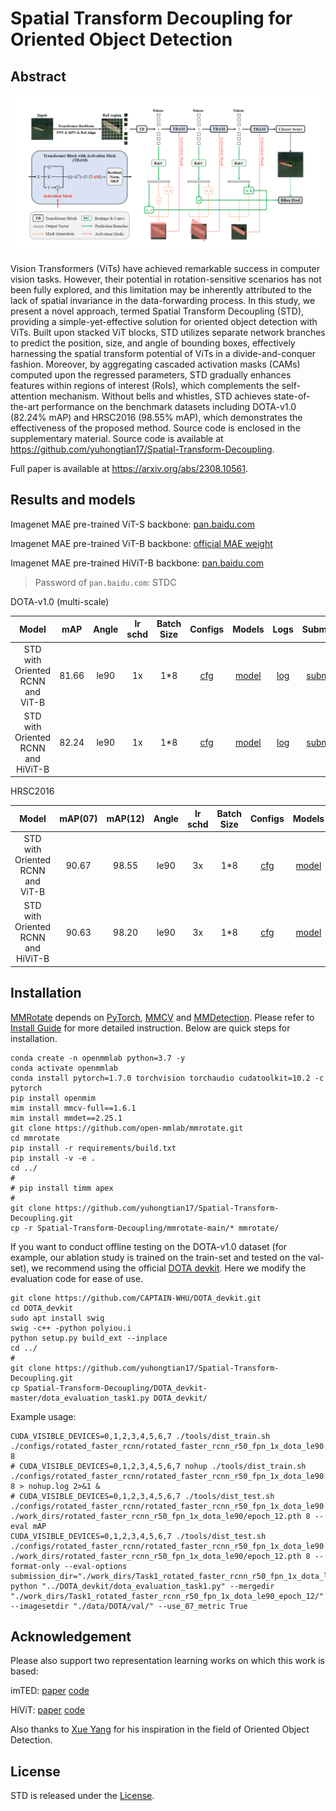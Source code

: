 # Spatial Transform Decoupling for Oriented Object Detection

## Abstract

<div align=center><img src="./figures/framework.PNG"></div>

Vision Transformers (ViTs) have achieved remarkable success in computer vision tasks. However, their potential in rotation-sensitive scenarios has not been fully explored, and this limitation may be inherently attributed to the lack of spatial invariance in the data-forwarding process. In this study, we present a novel approach, termed Spatial Transform Decoupling (STD), providing a simple-yet-effective solution for oriented object detection with ViTs. Built upon stacked ViT blocks, STD utilizes separate network branches to predict the position, size, and angle of bounding boxes, effectively harnessing the spatial transform potential of ViTs in a divide-and-conquer fashion. Moreover, by aggregating cascaded activation masks (CAMs) computed upon the regressed parameters, STD gradually enhances features within regions of interest (RoIs), which complements the self-attention mechanism. Without bells and whistles, STD achieves state-of-the-art performance on the benchmark datasets including DOTA-v1.0 (82.24\% mAP) and HRSC2016 (98.55\% mAP), which demonstrates the effectiveness of the proposed method. Source code is enclosed in the supplementary material. Source code is available at https://github.com/yuhongtian17/Spatial-Transform-Decoupling.

Full paper is available at https://arxiv.org/abs/2308.10561.

## Results and models

Imagenet MAE pre-trained ViT-S backbone: [pan.baidu.com](https://pan.baidu.com/s/19nw-Ry2pGoeHZ0lQ-XehQg)

Imagenet MAE pre-trained ViT-B backbone: [official MAE weight](https://dl.fbaipublicfiles.com/mae/pretrain/mae_pretrain_vit_base_full.pth)

Imagenet MAE pre-trained HiViT-B backbone: [pan.baidu.com](https://pan.baidu.com/s/19nw-Ry2pGoeHZ0lQ-XehQg)

> Password of `pan.baidu.com`: STDC

DOTA-v1.0 (multi-scale)

|               Model                |  mAP  | Angle | lr schd | Batch Size | Configs | Models |  Logs  | Submissions |
| :--------------------------------: | :---: | :---: | :-----: | :--------: | :-----: | :----: | :----: | :---------: |
|  STD with Oriented RCNN and ViT-B  | 81.66 | le90  |   1x    |    1\*8    | [cfg](./mmrotate-main/configs/rotated_imted/dota/vit/rotated_imted_vb1m_oriented_rcnn_vit_base_1x_dota_ms_rr_le90_stdc_xyawh321v.py) | [model](https://pan.baidu.com/s/19nw-Ry2pGoeHZ0lQ-XehQg) | [log](https://pan.baidu.com/s/19nw-Ry2pGoeHZ0lQ-XehQg) | [submission](https://pan.baidu.com/s/19nw-Ry2pGoeHZ0lQ-XehQg) |
| STD with Oriented RCNN and HiViT-B | 82.24 | le90  |   1x    |    1\*8    | [cfg](./mmrotate-main/configs/rotated_imted/dota/hivit/rotated_imted_hb1m_oriented_rcnn_hivitdet_base_1x_dota_ms_rr_le90_stdc_xyawh321v.py) | [model](https://pan.baidu.com/s/19nw-Ry2pGoeHZ0lQ-XehQg) | [log](https://pan.baidu.com/s/19nw-Ry2pGoeHZ0lQ-XehQg) | [submission](https://pan.baidu.com/s/19nw-Ry2pGoeHZ0lQ-XehQg) |

HRSC2016

|               Model                | mAP(07) | mAP(12) | Angle | lr schd | Batch Size | Configs | Models |  Logs  |
| :--------------------------------: | :-----: | :-----: | :---: | :-----: | :--------: | :-----: | :----: | :----: |
|  STD with Oriented RCNN and ViT-B  |  90.67  |  98.55  | le90  |   3x    |    1\*8    | [cfg](./mmrotate-main/configs/rotated_imted/hrsc/vit/rotated_imted_oriented_rcnn_vit_base_3x_hrsc_rr_le90_stdc_xyawh321v.py) | [model](https://pan.baidu.com/s/19nw-Ry2pGoeHZ0lQ-XehQg) | [log](https://pan.baidu.com/s/19nw-Ry2pGoeHZ0lQ-XehQg) |
| STD with Oriented RCNN and HiViT-B |  90.63  |  98.20  | le90  |   3x    |    1\*8    | [cfg](./mmrotate-main/configs/rotated_imted/hrsc/hivit/rotated_imted_oriented_rcnn_hivitdet_base_3x_hrsc_rr_le90_stdc_xyawh321v.py) | [model](https://pan.baidu.com/s/19nw-Ry2pGoeHZ0lQ-XehQg) | [log](https://pan.baidu.com/s/19nw-Ry2pGoeHZ0lQ-XehQg) |

## Installation

[MMRotate](https://github.com/open-mmlab/mmrotate) depends on [PyTorch](https://pytorch.org/), [MMCV](https://github.com/open-mmlab/mmcv) and [MMDetection](https://github.com/open-mmlab/mmdetection).
Please refer to [Install Guide](https://mmrotate.readthedocs.io/en/latest/install.html) for more detailed instruction.
Below are quick steps for installation.

```shell
conda create -n openmmlab python=3.7 -y
conda activate openmmlab
conda install pytorch=1.7.0 torchvision torchaudio cudatoolkit=10.2 -c pytorch
pip install openmim
mim install mmcv-full==1.6.1
mim install mmdet==2.25.1
git clone https://github.com/open-mmlab/mmrotate.git
cd mmrotate
pip install -r requirements/build.txt
pip install -v -e .
cd ../
# 
# pip install timm apex
# 
git clone https://github.com/yuhongtian17/Spatial-Transform-Decoupling.git
cp -r Spatial-Transform-Decoupling/mmrotate-main/* mmrotate/
```

If you want to conduct offline testing on the DOTA-v1.0 dataset (for example, our ablation study is trained on the train-set and tested on the val-set), we recommend using the official [DOTA devkit](https://github.com/CAPTAIN-WHU/DOTA_devkit). Here we modify the evaluation code for ease of use.

```shell
git clone https://github.com/CAPTAIN-WHU/DOTA_devkit.git
cd DOTA_devkit
sudo apt install swig
swig -c++ -python polyiou.i
python setup.py build_ext --inplace
cd ../
# 
git clone https://github.com/yuhongtian17/Spatial-Transform-Decoupling.git
cp Spatial-Transform-Decoupling/DOTA_devkit-master/dota_evaluation_task1.py DOTA_devkit/
```

Example usage:

```shell
CUDA_VISIBLE_DEVICES=0,1,2,3,4,5,6,7 ./tools/dist_train.sh ./configs/rotated_faster_rcnn/rotated_faster_rcnn_r50_fpn_1x_dota_le90.py 8
# CUDA_VISIBLE_DEVICES=0,1,2,3,4,5,6,7 nohup ./tools/dist_train.sh ./configs/rotated_faster_rcnn/rotated_faster_rcnn_r50_fpn_1x_dota_le90.py 8 > nohup.log 2>&1 &
# CUDA_VISIBLE_DEVICES=0,1,2,3,4,5,6,7 ./tools/dist_test.sh ./configs/rotated_faster_rcnn/rotated_faster_rcnn_r50_fpn_1x_dota_le90.py ./work_dirs/rotated_faster_rcnn_r50_fpn_1x_dota_le90/epoch_12.pth 8 --eval mAP
CUDA_VISIBLE_DEVICES=0,1,2,3,4,5,6,7 ./tools/dist_test.sh ./configs/rotated_faster_rcnn/rotated_faster_rcnn_r50_fpn_1x_dota_le90.py ./work_dirs/rotated_faster_rcnn_r50_fpn_1x_dota_le90/epoch_12.pth 8 --format-only --eval-options submission_dir="./work_dirs/Task1_rotated_faster_rcnn_r50_fpn_1x_dota_le90_epoch_12/"
python "../DOTA_devkit/dota_evaluation_task1.py" --mergedir "./work_dirs/Task1_rotated_faster_rcnn_r50_fpn_1x_dota_le90_epoch_12/" --imagesetdir "./data/DOTA/val/" --use_07_metric True
```

## Acknowledgement

Please also support two representation learning works on which this work is based:

imTED: [paper](https://arxiv.org/abs/2205.09613) [code](https://github.com/LiewFeng/imTED)

HiViT: [paper](https://arxiv.org/abs/2205.14949) [code](https://github.com/zhangxiaosong18/hivit)

Also thanks to [Xue Yang](https://yangxue0827.github.io/) for his inspiration in the field of Oriented Object Detection.

## License

STD is released under the [License](https://github.com/yuhongtian17/Spatial-Transform-Decoupling/blob/main/LICENSE).
